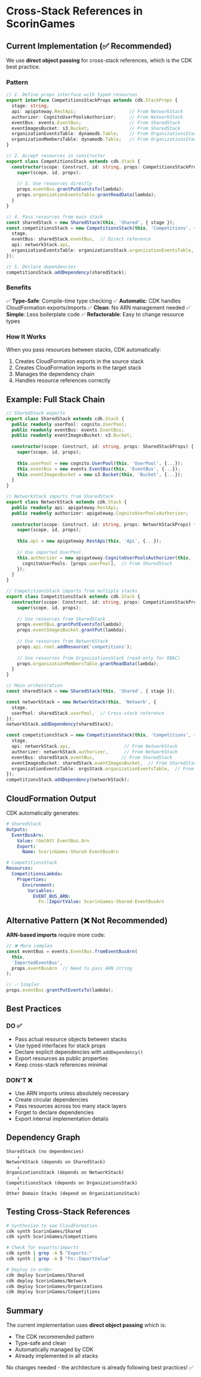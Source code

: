 # Cross-Stack References in ScorinGames

## Current Implementation (✅ Recommended)

We use **direct object passing** for cross-stack references, which is the CDK best practice.

### Pattern

```typescript
// 1. Define props interface with typed resources
export interface CompetitionsStackProps extends cdk.StackProps {
  stage: string;
  api: apigateway.RestApi;                    // From NetworkStack
  authorizer: CognitoUserPoolsAuthorizer;     // From NetworkStack
  eventBus: events.EventBus;                  // From SharedStack
  eventImagesBucket: s3.Bucket;               // From SharedStack
  organizationEventsTable: dynamodb.Table;    // From OrganizationsStack
  organizationMembersTable: dynamodb.Table;   // From OrganizationsStack
}

// 2. Accept resources in constructor
export class CompetitionsStack extends cdk.Stack {
  constructor(scope: Construct, id: string, props: CompetitionsStackProps) {
    super(scope, id, props);
    
    // 3. Use resources directly
    props.eventBus.grantPutEventsTo(lambda);
    props.organizationEventsTable.grantReadData(lambda);
  }
}

// 4. Pass resources from main stack
const sharedStack = new SharedStack(this, 'Shared', { stage });
const competitionsStack = new CompetitionsStack(this, 'Competitions', {
  stage,
  eventBus: sharedStack.eventBus,  // Direct reference
  api: networkStack.api,
  organizationEventsTable: organizationsStack.organizationEventsTable,
});

// 5. Declare dependencies
competitionsStack.addDependency(sharedStack);
```

### Benefits

✅ **Type-Safe**: Compile-time type checking
✅ **Automatic**: CDK handles CloudFormation exports/imports
✅ **Clean**: No ARN management needed
✅ **Simple**: Less boilerplate code
✅ **Refactorable**: Easy to change resource types

### How It Works

When you pass resources between stacks, CDK automatically:
1. Creates CloudFormation exports in the source stack
2. Creates CloudFormation imports in the target stack
3. Manages the dependency chain
4. Handles resource references correctly

## Example: Full Stack Chain

```typescript
// SharedStack exports
export class SharedStack extends cdk.Stack {
  public readonly userPool: cognito.UserPool;
  public readonly eventBus: events.EventBus;
  public readonly eventImagesBucket: s3.Bucket;
  
  constructor(scope: Construct, id: string, props: SharedStackProps) {
    super(scope, id, props);
    
    this.userPool = new cognito.UserPool(this, 'UserPool', {...});
    this.eventBus = new events.EventBus(this, 'EventBus', {...});
    this.eventImagesBucket = new s3.Bucket(this, 'Bucket', {...});
  }
}

// NetworkStack imports from SharedStack
export class NetworkStack extends cdk.Stack {
  public readonly api: apigateway.RestApi;
  public readonly authorizer: apigateway.CognitoUserPoolsAuthorizer;
  
  constructor(scope: Construct, id: string, props: NetworkStackProps) {
    super(scope, id, props);
    
    this.api = new apigateway.RestApi(this, 'Api', {...});
    
    // Use imported UserPool
    this.authorizer = new apigateway.CognitoUserPoolsAuthorizer(this, 'Auth', {
      cognitoUserPools: [props.userPool],  // From SharedStack
    });
  }
}

// CompetitionsStack imports from multiple stacks
export class CompetitionsStack extends cdk.Stack {
  constructor(scope: Construct, id: string, props: CompetitionsStackProps) {
    super(scope, id, props);
    
    // Use resources from SharedStack
    props.eventBus.grantPutEventsTo(lambda);
    props.eventImagesBucket.grantPut(lambda);
    
    // Use resources from NetworkStack
    props.api.root.addResource('competitions');
    
    // Use resources from OrganizationsStack (read-only for RBAC)
    props.organizationMembersTable.grantReadData(lambda);
  }
}

// Main orchestration
const sharedStack = new SharedStack(this, 'Shared', { stage });

const networkStack = new NetworkStack(this, 'Network', {
  stage,
  userPool: sharedStack.userPool,  // Cross-stack reference
});
networkStack.addDependency(sharedStack);

const competitionsStack = new CompetitionsStack(this, 'Competitions', {
  stage,
  api: networkStack.api,                    // From NetworkStack
  authorizer: networkStack.authorizer,      // From NetworkStack
  eventBus: sharedStack.eventBus,          // From SharedStack
  eventImagesBucket: sharedStack.eventImagesBucket,  // From SharedStack
  organizationEventsTable: orgsStack.organizationEventsTable,  // From OrgsStack
});
competitionsStack.addDependency(networkStack);
```

## CloudFormation Output

CDK automatically generates:

```yaml
# SharedStack
Outputs:
  EventBusArn:
    Value: !GetAtt EventBus.Arn
    Export:
      Name: ScorinGames-Shared-EventBusArn

# CompetitionsStack
Resources:
  CompetitionsLambda:
    Properties:
      Environment:
        Variables:
          EVENT_BUS_ARN:
            Fn::ImportValue: ScorinGames-Shared-EventBusArn
```

## Alternative Pattern (❌ Not Recommended)

**ARN-based imports** require more code:

```typescript
// ❌ More complex
const eventBus = events.EventBus.fromEventBusArn(
  this,
  'ImportedEventBus',
  props.eventBusArn  // Need to pass ARN string
);

// ✅ Simpler
props.eventBus.grantPutEventsTo(lambda);
```

## Best Practices

### DO ✅
- Pass actual resource objects between stacks
- Use typed interfaces for stack props
- Declare explicit dependencies with `addDependency()`
- Export resources as public properties
- Keep cross-stack references minimal

### DON'T ❌
- Use ARN imports unless absolutely necessary
- Create circular dependencies
- Pass resources across too many stack layers
- Forget to declare dependencies
- Export internal implementation details

## Dependency Graph

```
SharedStack (no dependencies)
    ↓
NetworkStack (depends on SharedStack)
    ↓
OrganizationsStack (depends on NetworkStack)
    ↓
CompetitionsStack (depends on OrganizationsStack)
    ↓
Other Domain Stacks (depend on OrganizationsStack)
```

## Testing Cross-Stack References

```bash
# Synthesize to see CloudFormation
cdk synth ScorinGames/Shared
cdk synth ScorinGames/Competitions

# Check for exports/imports
cdk synth | grep -A 5 "Exports:"
cdk synth | grep -A 5 "Fn::ImportValue"

# Deploy in order
cdk deploy ScorinGames/Shared
cdk deploy ScorinGames/Network
cdk deploy ScorinGames/Organizations
cdk deploy ScorinGames/Competitions
```

## Summary

The current implementation uses **direct object passing** which is:
- The CDK recommended pattern
- Type-safe and clean
- Automatically managed by CDK
- Already implemented in all stacks

No changes needed - the architecture is already following best practices! ✅
